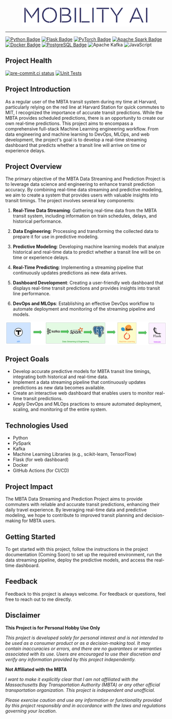 <div align="center">
  <img src="assets/figures/mobility_ai_logo.png" alt="Mobility AI Logo" width="400"/>
</div>

<hr>

[![Python Badge](https://img.shields.io/badge/Python-3776ab?style=for-the-badge&logo=python&logoColor=yellow)](https://www.python.org/)
[![Flask Badge](https://img.shields.io/badge/Flask-5DB036?style=for-the-badge&logo=flask&logoColor=white)](https://flask.palletsprojects.com/)
[![PyTorch Badge](https://img.shields.io/badge/PyTorch-EE4C2C?style=for-the-badge&logo=pytorch&logoColor=white)](https://pytorch.org/)
[![Apache Spark Badge](https://img.shields.io/badge/Apache_Spark-FFFFFF?style=for-the-badge&logo=apachespark&logoColor=%23E35A1C)](https://spark.apache.org/)
[![Docker Badge](https://img.shields.io/badge/Docker-2CA5E0?style=for-the-badge&logo=docker&logoColor=white)](https://www.docker.com/)
[![PostgreSQL Badge](https://img.shields.io/badge/PostgreSQL-316192?style=for-the-badge&logo=postgresql&logoColor=white)](https://www.postgresql.org/)
![Apache Kafka](https://img.shields.io/badge/Apache%20Kafka-000?style=for-the-badge&logo=apachekafka)
![JavaScript](https://img.shields.io/badge/javascript-%23323330.svg?style=for-the-badge&logo=javascript&logoColor=%23F7DF1E)

## Project Health

[![pre-commit.ci status](https://results.pre-commit.ci/badge/github/kanenorman/AC215_MBTArrivals-App/main.svg)](https://results.pre-commit.ci/latest/github/kanenorman/AC215_MBTArrivals-App/main)
[![Unit Tests](https://github.com/kanenorman/AC215_MBTArrivals-App/actions/workflows/run-unit-test.yml/badge.svg)](https://github.com/kanenorman/AC215_MBTArrivals-App/actions/workflows/run-unit-test.yml)

## Project Introduction

As a regular user of the MBTA transit system during my time at Harvard, particularly relying on the red line at Harvard Station for quick commutes to MIT, I recognized the importance of accurate transit predictions. While the MBTA provides scheduled predictions, there is an opportunity to create our own real-time predictions. This project aims to encompass a comprehensive full-stack Machine Learning engineering workflow. From data engineering and machine learning to DevOps, MLOps, and web development, the project's goal is to develop a real-time streaming dashboard that predicts whether a transit line will arrive on time or experience delays.

## Project Overview

The primary objective of the MBTA Data Streaming and Prediction Project is to leverage data science and engineering to enhance transit prediction accuracy. By combining real-time data streaming and predictive modeling, we aim to create a system that provides users with valuable insights into transit timings. The project involves several key components:

1. **Real-Time Data Streaming**: Gathering real-time data from the MBTA transit system, including information on train schedules, delays, and historical performance.

2. **Data Engineering**: Processing and transforming the collected data to prepare it for use in predictive modeling.

3. **Predictive Modeling**: Developing machine learning models that analyze historical and real-time data to predict whether a transit line will be on time or experience delays.

4. **Real-Time Predicting**: Implementing a streaming pipeline that continuously updates predictions as new data arrives.

5. **Dashboard Development**: Creating a user-friendly web dashboard that displays real-time transit predictions and provides insights into transit line performance.

6. **DevOps and MLOps**: Establishing an effective DevOps workflow to automate deployment and monitoring of the streaming pipeline and models.

![image](./assets/figures/high-level.svg)

## Project Goals

- Develop accurate predictive models for MBTA transit line timings, integrating both historical and real-time data.
- Implement a data streaming pipeline that continuously updates predictions as new data becomes available.
- Create an interactive web dashboard that enables users to monitor real-time transit predictions.
- Apply DevOps and MLOps practices to ensure automated deployment, scaling, and monitoring of the entire system.

## Technologies Used

- Python
- PySpark
- Kafka
- Machine Learning Libraries (e.g., scikit-learn, TensorFlow)
- Flask (for web dashboard)
- Docker
- GitHub Actions (for CI/CD)

## Project Impact

The MBTA Data Streaming and Prediction Project aims to provide commuters with reliable and accurate transit predictions, enhancing their daily travel experience. By leveraging real-time data and predictive modeling, we hope to contribute to improved transit planning and decision-making for MBTA users.

## Getting Started

To get started with this project, follow the instructions in the project documentation (Coming Soon) to set up the required environment, run the data streaming pipeline, deploy the predictive models, and access the real-time dashboard.

## Feedback

Feedback to this project is always welcome. For feedback or questions, feel free to reach out to me directly.

## Disclaimer

**This Project is for Personal Hobby Use Only**

_This project is developed solely for personal interest and is not intended to be used as a consumer product or as a decision-making tool. It may contain inaccuracies or errors, and there are no guarantees or warranties associated with its use. Users are encouraged to use their discretion and verify any information provided by this project independently._

**Not Affiliated with the MBTA**

_I want to make it explicitly clear that I am not affiliated with the Massachusetts Bay Transportation Authority (MBTA) or any other official transportation organization. This project is independent and unofficial._

_Please exercise caution and use any information or functionality provided by this project responsibly and in accordance with the laws and regulations governing your location._
